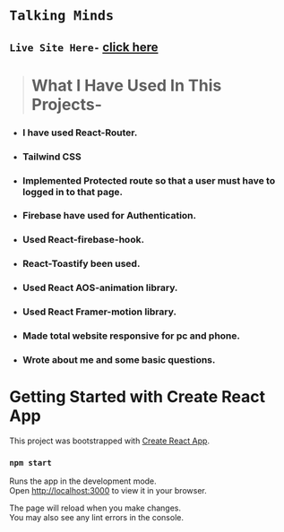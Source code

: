 # `Talking Minds`

## `Live Site Here-` [click here](https://talkingminds-d1263.web.app/home)

> # What I Have Used In This Projects-

- ### I have used React-Router.
- ### Tailwind CSS
- ### Implemented Protected route so that a user must have to logged in to that page.
- ### Firebase have used for Authentication.
- ### Used React-firebase-hook.
- ### React-Toastify been used.
- ### Used React AOS-animation library.
- ### Used React Framer-motion library.
- ### Made total website responsive for pc and phone.
- ### Wrote about me and some basic questions.

# Getting Started with Create React App

This project was bootstrapped with [Create React App](https://github.com/facebook/create-react-app).

### `npm start`

Runs the app in the development mode.\
Open [http://localhost:3000](http://localhost:3000) to view it in your browser.

The page will reload when you make changes.\
You may also see any lint errors in the console.
